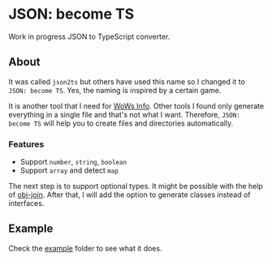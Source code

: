 # JSON: become TS
Work in progress JSON to TypeScript converter.

## About
It was called `json2ts` but others have used this name so I changed it to `JSON: become TS`. Yes, the naming is inspired by a certain game. 

It is another tool that I need for [WoWs Info](https://github.com/HenryQuan/WoWs-Info-Re). Other tools I found only generate everything in a single file and that's not what I want. Therefore, `JSON: become TS` will help you to create files and directories automatically.

### Features
- Support `number`, `string`, `boolean`
- Support `array` and detect `map`

The next step is to support optional types. It might be possible with the help of [obj-join](https://github.com/HenryQuan/obj-join). After that, I will add the option to generate classes instead of interfaces.

## Example
Check the [example](https://github.com/HenryQuan/json-become-ts/tree/master/src/example) folder to see what it does.
